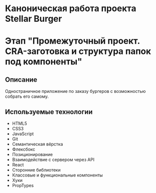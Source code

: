 # Каноническая работа проекта Stellar Burger 
# Этап "Промежуточный проект. CRA-заготовка и структура папок под компоненты"

## Описание
Одностраничное приложение по заказу бургеров с возможностью собрать его самому.

## Используемые технологии
* HTML5
* CSS3
* JavaScript
* Git
* Семантическая вёрстка
* Флексбокс
* Позиционирование
* Взаимодействие с сервером через API
* React
* Сторонние библиотеки
* Классовые и функциональные компоненты
* Хуки
* PropTypes